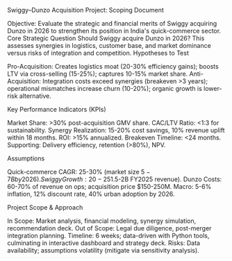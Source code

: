 Swiggy–Dunzo Acquisition Project: Scoping Document

Objective: Evaluate the strategic and financial merits of Swiggy acquiring Dunzo in 2026 to strengthen its position in India's quick-commerce sector.
Core Strategic Question
Should Swiggy acquire Dunzo in 2026? This assesses synergies in logistics, customer base, and market dominance versus risks of integration and competition.
Hypotheses to Test

Pro-Acquisition: Creates logistics moat (20-30% efficiency gains); boosts LTV via cross-selling (15-25%); captures 10-15% market share.
Anti-Acquisition: Integration costs exceed synergies (breakeven >3 years); operational mismatches increase churn (10-20%); organic growth is lower-risk alternative.

Key Performance Indicators (KPIs)

Market Share: >30% post-acquisition GMV share.
CAC/LTV Ratio: <1:3 for sustainability.
Synergy Realization: 15-20% cost savings, 10% revenue uplift within 18 months.
ROI: >15% annualized.
Breakeven Timeline: <24 months.
Supporting: Delivery efficiency, retention (>80%), NPV.

Assumptions

Quick-commerce CAGR: 25-30% (market size $5-7B by 2026).
Swiggy Growth: 20-25% YoY ($1.5-2B FY2025 revenue).
Dunzo Costs: 60-70% of revenue on ops; acquisition price $150-250M.
Macro: 5-6% inflation, 12% discount rate, 40% urban adoption by 2026.

Project Scope & Approach

In Scope: Market analysis, financial modeling, synergy simulation, recommendation deck.
Out of Scope: Legal due diligence, post-merger integration planning.
Timeline: 6 weeks; data-driven with Python tools, culminating in interactive dashboard and strategy deck.
Risks: Data availability; assumptions volatility (mitigate via sensitivity analysis).